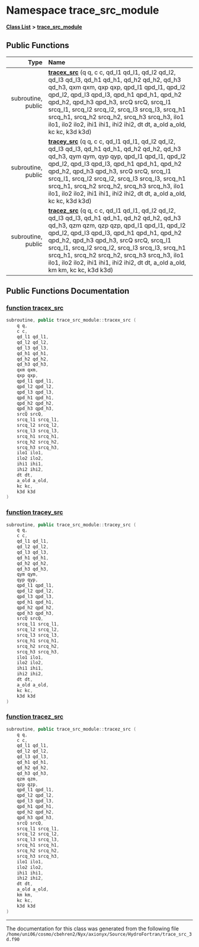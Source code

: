 
# Namespace trace\_src\_module


[**Class List**](annotated.md) **>** [**trace\_src\_module**](namespacetrace__src__module.md)




















## Public Functions

| Type | Name |
| ---: | :--- |
|  subroutine, public | [**tracex\_src**](namespacetrace__src__module.md#function-tracex-src) (q q, c c, qd\_l1 qd\_l1, qd\_l2 qd\_l2, qd\_l3 qd\_l3, qd\_h1 qd\_h1, qd\_h2 qd\_h2, qd\_h3 qd\_h3, qxm qxm, qxp qxp, qpd\_l1 qpd\_l1, qpd\_l2 qpd\_l2, qpd\_l3 qpd\_l3, qpd\_h1 qpd\_h1, qpd\_h2 qpd\_h2, qpd\_h3 qpd\_h3, srcQ srcQ, srcq\_l1 srcq\_l1, srcq\_l2 srcq\_l2, srcq\_l3 srcq\_l3, srcq\_h1 srcq\_h1, srcq\_h2 srcq\_h2, srcq\_h3 srcq\_h3, ilo1 ilo1, ilo2 ilo2, ihi1 ihi1, ihi2 ihi2, dt dt, a\_old a\_old, kc kc, k3d k3d) <br> |
|  subroutine, public | [**tracey\_src**](namespacetrace__src__module.md#function-tracey-src) (q q, c c, qd\_l1 qd\_l1, qd\_l2 qd\_l2, qd\_l3 qd\_l3, qd\_h1 qd\_h1, qd\_h2 qd\_h2, qd\_h3 qd\_h3, qym qym, qyp qyp, qpd\_l1 qpd\_l1, qpd\_l2 qpd\_l2, qpd\_l3 qpd\_l3, qpd\_h1 qpd\_h1, qpd\_h2 qpd\_h2, qpd\_h3 qpd\_h3, srcQ srcQ, srcq\_l1 srcq\_l1, srcq\_l2 srcq\_l2, srcq\_l3 srcq\_l3, srcq\_h1 srcq\_h1, srcq\_h2 srcq\_h2, srcq\_h3 srcq\_h3, ilo1 ilo1, ilo2 ilo2, ihi1 ihi1, ihi2 ihi2, dt dt, a\_old a\_old, kc kc, k3d k3d) <br> |
|  subroutine, public | [**tracez\_src**](namespacetrace__src__module.md#function-tracez-src) (q q, c c, qd\_l1 qd\_l1, qd\_l2 qd\_l2, qd\_l3 qd\_l3, qd\_h1 qd\_h1, qd\_h2 qd\_h2, qd\_h3 qd\_h3, qzm qzm, qzp qzp, qpd\_l1 qpd\_l1, qpd\_l2 qpd\_l2, qpd\_l3 qpd\_l3, qpd\_h1 qpd\_h1, qpd\_h2 qpd\_h2, qpd\_h3 qpd\_h3, srcQ srcQ, srcq\_l1 srcq\_l1, srcq\_l2 srcq\_l2, srcq\_l3 srcq\_l3, srcq\_h1 srcq\_h1, srcq\_h2 srcq\_h2, srcq\_h3 srcq\_h3, ilo1 ilo1, ilo2 ilo2, ihi1 ihi1, ihi2 ihi2, dt dt, a\_old a\_old, km km, kc kc, k3d k3d) <br> |








## Public Functions Documentation


### <a href="#function-tracex-src" id="function-tracex-src">function tracex\_src </a>


```cpp
subroutine, public trace_src_module::tracex_src (
    q q,
    c c,
    qd_l1 qd_l1,
    qd_l2 qd_l2,
    qd_l3 qd_l3,
    qd_h1 qd_h1,
    qd_h2 qd_h2,
    qd_h3 qd_h3,
    qxm qxm,
    qxp qxp,
    qpd_l1 qpd_l1,
    qpd_l2 qpd_l2,
    qpd_l3 qpd_l3,
    qpd_h1 qpd_h1,
    qpd_h2 qpd_h2,
    qpd_h3 qpd_h3,
    srcQ srcQ,
    srcq_l1 srcq_l1,
    srcq_l2 srcq_l2,
    srcq_l3 srcq_l3,
    srcq_h1 srcq_h1,
    srcq_h2 srcq_h2,
    srcq_h3 srcq_h3,
    ilo1 ilo1,
    ilo2 ilo2,
    ihi1 ihi1,
    ihi2 ihi2,
    dt dt,
    a_old a_old,
    kc kc,
    k3d k3d
) 
```



### <a href="#function-tracey-src" id="function-tracey-src">function tracey\_src </a>


```cpp
subroutine, public trace_src_module::tracey_src (
    q q,
    c c,
    qd_l1 qd_l1,
    qd_l2 qd_l2,
    qd_l3 qd_l3,
    qd_h1 qd_h1,
    qd_h2 qd_h2,
    qd_h3 qd_h3,
    qym qym,
    qyp qyp,
    qpd_l1 qpd_l1,
    qpd_l2 qpd_l2,
    qpd_l3 qpd_l3,
    qpd_h1 qpd_h1,
    qpd_h2 qpd_h2,
    qpd_h3 qpd_h3,
    srcQ srcQ,
    srcq_l1 srcq_l1,
    srcq_l2 srcq_l2,
    srcq_l3 srcq_l3,
    srcq_h1 srcq_h1,
    srcq_h2 srcq_h2,
    srcq_h3 srcq_h3,
    ilo1 ilo1,
    ilo2 ilo2,
    ihi1 ihi1,
    ihi2 ihi2,
    dt dt,
    a_old a_old,
    kc kc,
    k3d k3d
) 
```



### <a href="#function-tracez-src" id="function-tracez-src">function tracez\_src </a>


```cpp
subroutine, public trace_src_module::tracez_src (
    q q,
    c c,
    qd_l1 qd_l1,
    qd_l2 qd_l2,
    qd_l3 qd_l3,
    qd_h1 qd_h1,
    qd_h2 qd_h2,
    qd_h3 qd_h3,
    qzm qzm,
    qzp qzp,
    qpd_l1 qpd_l1,
    qpd_l2 qpd_l2,
    qpd_l3 qpd_l3,
    qpd_h1 qpd_h1,
    qpd_h2 qpd_h2,
    qpd_h3 qpd_h3,
    srcQ srcQ,
    srcq_l1 srcq_l1,
    srcq_l2 srcq_l2,
    srcq_l3 srcq_l3,
    srcq_h1 srcq_h1,
    srcq_h2 srcq_h2,
    srcq_h3 srcq_h3,
    ilo1 ilo1,
    ilo2 ilo2,
    ihi1 ihi1,
    ihi2 ihi2,
    dt dt,
    a_old a_old,
    km km,
    kc kc,
    k3d k3d
) 
```



------------------------------
The documentation for this class was generated from the following file `/home/uni06/cosmo/cbehren2/Nyx/axionyx/Source/HydroFortran/trace_src_3d.f90`